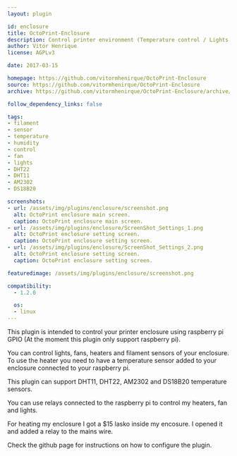 ```yaml
---
layout: plugin

id: enclosure
title: OctoPrint-Enclosure
description: Control printer environment (Temperature control / Lights / Fans and Filament Sensor) using Raspberry Pi GPIO
author: Vitor Henrique
license: AGPLv3

date: 2017-03-15

homepage: https://github.com/vitormhenirque/OctoPrint-Enclosure
source: https://github.com/vitormhenirque/OctoPrint-Enclosure
archive: https://github.com/vitormhenirque/OctoPrint-Enclosure/archive/master.zip

follow_dependency_links: false

tags:
- filament
- sensor
- temperature
- humidity
- control
- fan
- lights
- DHT22
- DHT11
- AM2302
- DS18B20

screenshots:
- url: /assets/img/plugins/enclosure/screenshot.png 
  alt: OctoPrint enclosure main screen.
  caption: OctoPrint enclosure main screen.
- url: /assets/img/plugins/enclosure/ScreenShot_Settings_1.png 
  alt: OctoPrint enclosure setting screen.
  caption: OctoPrint enclosure setting screen.
- url: /assets/img/plugins/enclosure/ScreenShot_Settings_2.png 
  alt: OctoPrint enclosure setting screen.
  caption: OctoPrint enclosure setting screen.

featuredimage: /assets/img/plugins/enclosure/screenshot.png 

compatibility:
  - 1.2.0

  os:
  - linux
---
```


This plugin is intended to control your printer enclosure using raspberry pi GPIO (At the moment this plugin only support raspberry pi).

You can control lights, fans, heaters and filament sensors of your enclosure. To use the heater you need to have a temperature sensor added to your enclosure connected to your raspberry pi.

This plugin can support DHT11, DHT22, AM2302 and DS18B20 temperature sensors.

You can use relays connected to the raspberry pi to control my heaters, fan and lights.

For heating my enclosure I got a $15 lasko inside my encosure. I opened it and added a relay to the mains wire.

Check the github page for instructions on how to configure the plugin.


